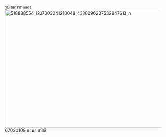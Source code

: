 รูปผลการทดลอง
<img width="1028" height="380" alt="518888554_1237303041210048_4330096237532847613_n" src="https://github.com/user-attachments/assets/fba57812-4b05-4512-9fe2-05bfbe3a2e5f" />
67030109 นวพล สวัสดี
